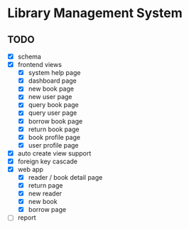 # Library Management System

## TODO

- [x] schema
- [x] frontend views
    * [x] system help page
    * [x] dashboard page
    * [x] new book page
    * [x] new user page
    * [x] query book page
    * [x] query user page
    * [x] borrow book page
    * [x] return book page
    * [x] book profile page
    * [x] user profile page
- [x] auto create view support
- [x] foreign key cascade
- [x] web app
    * [x] reader / book detail page
    * [x] return page
    * [x] new reader
    * [x] new book
    * [x] borrow page
- [ ] report
